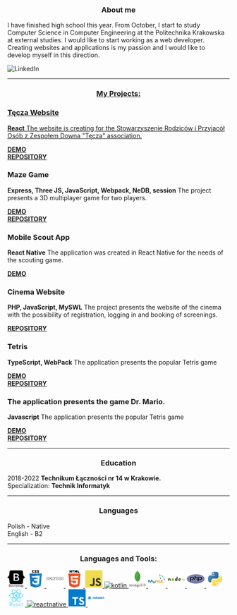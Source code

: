 <h3 align="center">About me</h3>
<p align="left">
I have finished high school this year. From October, I start
to study Computer Science in Computer Engineering at
the Politechnika Krakowska at external studies. I would
like to start working as a web developer. Creating websites
and applications is my passion and I would like to develop
myself in this direction.
<p>


<img src="https://img.shields.io/badge/LinkedIn-0077B5?style=for-the-badge&logo=linkedin&logoColor=white" alt="LinkedIn" width="100" height="50"/> </a> <a href="https://www.linkedin.com/in/mi%C5%82osz-rzyczniak-b68175253/" target="_blank" rel="noreferrer">
 <hr> 
<h3 align="center">My Projects:</h3>

<h3 align="left">Tęcza Website</h3>
<p align="left"><b>React</b>
The website is creating for the Stowarzyszenie Rodziców
i Przyjacół Osób z Zespołem Downa "Tęcza" association.</p>
<b><a href="https://tecza-testpage.netlify.app/">DEMO</a></b> </br>
<b><a href="https://github.com/Rzyczu/tecza-page">REPOSITORY</a></b>

<h3 align="left">Maze Game</h3>
<p align="left"><b>Express, Three JS, JavaScript, Webpack, NeDB, session</b>
The project presents a 3D multiplayer game for two players.</p>
<b><a href="https://labirintum.herokuapp.com/">DEMO</a></b></br>
<b><a href="https://github.com/Rzyczu/Labirintum">REPOSITORY</a></b>

<h3 align="left">Mobile Scout App</h3>
<p align="left"><b>React Native</b>
The application was created in React Native for the needs of the scouting game.
</p>
<b><a href="https://github.com/Rzyczu/zbiorka_DMB/">DEMO</a></b></br>

<h3 align="left">Cinema Website</h3>
<p align="left"><b>PHP, JavaScript, MySWL</b>
The project presents the website of the cinema with the possibility of registration, logging in and booking of screenings.</p>
<!-- <b><a href="https://labirintum.herokuapp.com/">DEMO</a></b></br> -->
<b><a href="https://github.com/Rzyczu/Cinema">REPOSITORY</a></b>

<h3 align="left">Tetris</h3>
<p align="left"><b>TypeScript, WebPack</b>
The application presents the popular Tetris game</p>
<b><a href="https://rzyczu.github.io/Tetris/">DEMO</a></b></br>
<b><a href="https://github.com/Rzyczu/Tetris">REPOSITORY</a></b>

<h3 align="left">The application presents the game Dr. Mario.</h3>
<p align="left"><b>Javascript</b>
The application presents the popular Tetris game</p>
<b><a href="https://rzyczu.github.io/dr-Mario/">DEMO</a></b></br>
<b><a href="https://github.com/Rzyczu/dr-Mario">REPOSITORY</a></b>
<hr> 

<h3 align="center">Education</h3>
<p align="left">
2018-2022 <b>
Technikum Łączności nr 14
w Krakowie. </b></br>
Specialization: <b>
Technik Informatyk </b>
</p><hr> 

<h3 align="center">Languages</h3>
<p align="left">
Polish - Native </br>
English - B2 </br>
</p><hr> 

<h3 align="center">Languages and Tools:</h3>
<p align="left"> <a href="https://getbootstrap.com" target="_blank" rel="noreferrer"> <img src="https://raw.githubusercontent.com/devicons/devicon/master/icons/bootstrap/bootstrap-plain-wordmark.svg" alt="bootstrap" width="40" height="40"/> </a> <a href="https://www.w3schools.com/css/" target="_blank" rel="noreferrer"> <img src="https://raw.githubusercontent.com/devicons/devicon/master/icons/css3/css3-original-wordmark.svg" alt="css3" width="40" height="40"/> </a> <a href="https://expressjs.com" target="_blank" rel="noreferrer"> <img src="https://raw.githubusercontent.com/devicons/devicon/master/icons/express/express-original-wordmark.svg" alt="express" width="40" height="40"/> </a> <a href="https://www.w3.org/html/" target="_blank" rel="noreferrer"> <img src="https://raw.githubusercontent.com/devicons/devicon/master/icons/html5/html5-original-wordmark.svg" alt="html5" width="40" height="40"/> </a> <a href="https://developer.mozilla.org/en-US/docs/Web/JavaScript" target="_blank" rel="noreferrer"> <img src="https://raw.githubusercontent.com/devicons/devicon/master/icons/javascript/javascript-original.svg" alt="javascript" width="40" height="40"/> </a> <a href="https://kotlinlang.org" target="_blank" rel="noreferrer"> <img src="https://www.vectorlogo.zone/logos/kotlinlang/kotlinlang-icon.svg" alt="kotlin" width="40" height="40"/> </a> <a href="https://www.mongodb.com/" target="_blank" rel="noreferrer"> <img src="https://raw.githubusercontent.com/devicons/devicon/master/icons/mongodb/mongodb-original-wordmark.svg" alt="mongodb" width="40" height="40"/> </a> <a href="https://www.mysql.com/" target="_blank" rel="noreferrer"> <img src="https://raw.githubusercontent.com/devicons/devicon/master/icons/mysql/mysql-original-wordmark.svg" alt="mysql" width="40" height="40"/> </a> <a href="https://nodejs.org" target="_blank" rel="noreferrer"> <img src="https://raw.githubusercontent.com/devicons/devicon/master/icons/nodejs/nodejs-original-wordmark.svg" alt="nodejs" width="40" height="40"/> </a> <a href="https://www.php.net" target="_blank" rel="noreferrer"> <img src="https://raw.githubusercontent.com/devicons/devicon/master/icons/php/php-original.svg" alt="php" width="40" height="40"/> </a> <a href="https://www.python.org" target="_blank" rel="noreferrer"> <img src="https://raw.githubusercontent.com/devicons/devicon/master/icons/python/python-original.svg" alt="python" width="40" height="40"/> </a> <a href="https://reactjs.org/" target="_blank" rel="noreferrer"> <img src="https://raw.githubusercontent.com/devicons/devicon/master/icons/react/react-original-wordmark.svg" alt="react" width="40" height="40"/> </a> <a href="https://reactnative.dev/" target="_blank" rel="noreferrer"> <img src="https://reactnative.dev/img/header_logo.svg" alt="reactnative" width="40" height="40"/> </a> <a href="https://www.typescriptlang.org/" target="_blank" rel="noreferrer"> <img src="https://raw.githubusercontent.com/devicons/devicon/master/icons/typescript/typescript-original.svg" alt="typescript" width="40" height="40"/> </a> <a href="https://webpack.js.org" target="_blank" rel="noreferrer"> <img src="https://raw.githubusercontent.com/devicons/devicon/d00d0969292a6569d45b06d3f350f463a0107b0d/icons/webpack/webpack-original-wordmark.svg" alt="webpack" width="40" height="40"/> </a> </p>
